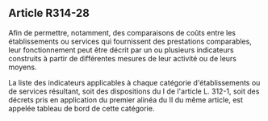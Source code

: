 ## Article R314-28

Afin de permettre, notamment, des comparaisons de coûts entre les établissements ou services qui
fournissent des prestations comparables, leur fonctionnement peut être décrit par un ou plusieurs indicateurs
construits à partir de différentes mesures de leur activité ou de leurs moyens.

La liste des indicateurs applicables à chaque catégorie d'établissements ou de services résultant, soit des
dispositions du I de l'article L. 312-1, soit des décrets pris en application du premier alinéa du II du même
article, est appelée tableau de bord de cette catégorie.

